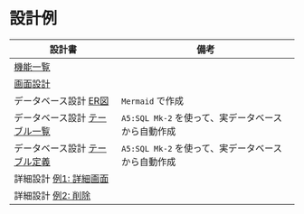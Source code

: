 # 設計例

| 設計書 | 備考 |
| --- | --- |
| [機能一覧](./feature-list/index.md) |  |
| [画面設計](./screen/index.md) |  |
| データベース設計 [ER図](https://mermaid.live/edit#pako:eNrNk0FLwzAUgP9KyHn1B_Q8hDEEwWthxOa5BdZ0pK-KdLu0Hqag7KQOPU6F6WEH9TTxx1Sr_guTrNMJRTyaQyB533uB770k1A85UJc6juNJFNgFl3g0T5_zdJJnwzy79agnbRRUXbC2YoEniV5xBCoi_b7jhAnBPQCMiMk1_CqRLA5mbYu2kEgEJ5tNTTbqhl0Gd5nyO0wRyQLQwdfR8dvNrAowZUsoz67zbJ6nj3rXCVU0h8hXoocilDrhfXpXnJ-scigCiJAFPU12AYG3GJrnD48-xpPi7KoYp9W4r4B94S9Pl8Vw9Bse9_g3XlzcF6ezn_hgqa10-VdvZZDF2AlVSzPrTdvBqTXzoPdG3bWtWBO8ypB9z8o8sE2f677_T0O0RgNQARNcT6z141HsQAAeNZPHYYfFXTS4QbWRcGtf-tRFFUONLuqXM7y8BC4wVBuLT2D_wuATLSEnZQ) | `Mermaid` で作成 |
| データベース設計 [テーブル一覧](./db/index.html) | `A5:SQL Mk-2` を使って、実データベースから自動作成 |
| データベース設計 [テーブル定義](./db/tables/laravel.jobs.html) | `A5:SQL Mk-2` を使って、実データベースから自動作成 |
| 詳細設計 [例1: 詳細画面](./detail/show/index.md) |  |
| 詳細設計 [例2: 削除](./detail/destroy/index.md) |  |
